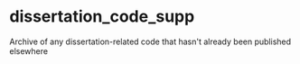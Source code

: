 # dissertation_code_supp
Archive of any dissertation-related code that hasn't already been published elsewhere
